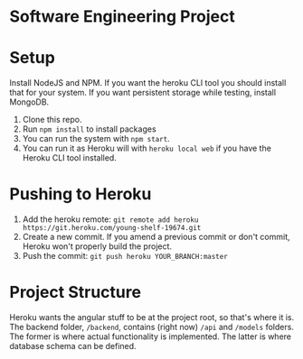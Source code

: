 # Software Engineering Project

# Setup
Install NodeJS and NPM. If you want the heroku CLI tool you should install that for your system.
If you want persistent storage while testing, install MongoDB.
1. Clone this repo.
2. Run `npm install` to install packages
3. You can run the system with `npm start`.
4. You can run it as Heroku will with `heroku local web` if you have the Heroku CLI tool installed.

# Pushing to Heroku
1. Add the heroku remote: `git remote add heroku https://git.heroku.com/young-shelf-19674.git`
2. Create a new commit. If you amend a previous commit or don't commit, Heroku won't properly build the project.
3. Push the commit: `git push heroku YOUR_BRANCH:master`

# Project Structure
Heroku wants the angular stuff to be at the project root, so that's where it is.
The backend folder, `/backend`, contains (right now) `/api` and `/models` folders.
The former is where actual functionality is implemented.
The latter is where database schema can be defined.
